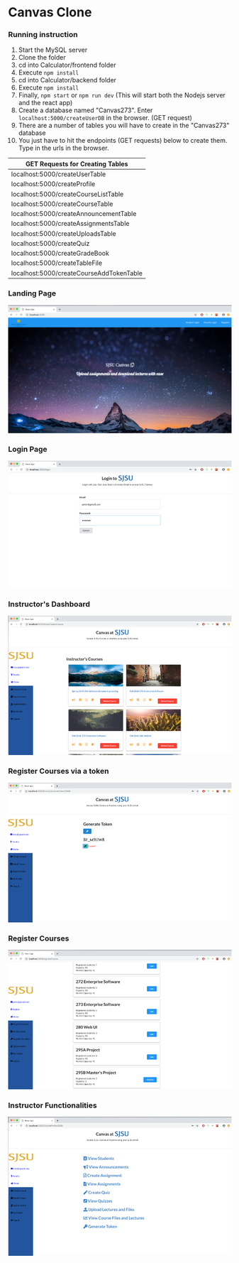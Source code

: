 # Canvas Clone
### Running instruction

1. Start the MySQL server
2. Clone the folder
3. cd into Calculator/frontend folder
4. Execute ```npm install```
5. cd into Calculator/backend folder
6. Execute ```npm install```
7. Finally, ```npm start``` or ```npm run dev``` (This will start both the Nodejs server and the react app)
8. Create a database named "Canvas273". Enter ```localhost:5000/createUserDB``` in the browser.  (GET request)
9. There are a number of tables you will have to create in the "Canvas273" database
10. You just have to hit the endpoints (GET requests) below to create them.
Type in the urls in the browser.

| GET Requests for Creating Tables  |
|----------------------------------------------------|
| localhost:5000/createUserTable |
| localhost:5000/createProfile |
| localhost:5000/createCourseListTable |
| localhost:5000/createCourseTable |
| localhost:5000/createAnnouncementTable |
| localhost:5000/createAssignmentsTable |
| localhost:5000/createUploadsTable |
| localhost:5000/createQuiz |
| localhost:5000/createGradeBook |
| localhost:5000/createTableFile |
| localhost:5000/createCourseAddTokenTable |


### Landing Page
![alt text](../README_Files/Canvas_Landing.png "Landing")

### Login Page
![alt text](../README_Files/Canvas_Login.png "Login")

### Instructor's Dashboard
![alt text](../README_Files/Canvas_Instructor_Dashboard.png "Instructor Dashboard")

### Register Courses via a token
![alt text](../README_Files/Canvas_Token.png "token")


### Register Courses
![alt text](../README_Files/Canvas_Register_Courses.png "courses")


### Instructor Functionalities
![alt text](../README_Files/Canvas_Functionalities.png "Functionalities")

